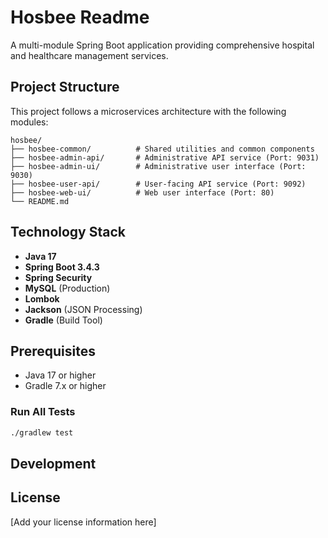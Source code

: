 # Hosbee Readme

A multi-module Spring Boot application providing comprehensive hospital and healthcare management services.

## Project Structure

This project follows a microservices architecture with the following modules:

```
hosbee/
├── hosbee-common/          # Shared utilities and common components
├── hosbee-admin-api/       # Administrative API service (Port: 9031)
├── hosbee-admin-ui/        # Administrative user interface (Port: 9030)
├── hosbee-user-api/        # User-facing API service (Port: 9092)
├── hosbee-web-ui/          # Web user interface (Port: 80)
└── README.md
```

## Technology Stack

- **Java 17**
- **Spring Boot 3.4.3**
- **Spring Security**
- **MySQL** (Production)
- **Lombok**
- **Jackson** (JSON Processing)
- **Gradle** (Build Tool)

## Prerequisites

- Java 17 or higher
- Gradle 7.x or higher


### Run All Tests
```bash
./gradlew test
```

## Development

## License

[Add your license information here]
